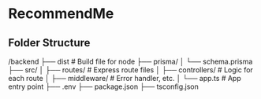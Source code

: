 # RecommendMe

## Folder Structure
/backend
├── dist					# Build file for node
├── prisma/
│   └── schema.prisma 
├── src/
│   ├── routes/             # Express route files
│   ├── controllers/        # Logic for each route
│   ├── middleware/         # Error handler, etc.
│   └── app.ts            	# App entry point
├── .env
├── package.json
├── tsconfig.json